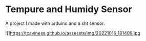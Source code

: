 # Tempure and Humidy Sensor

 A project I made with arduino and a sht sensor. 

 ![]https://tcaviness.github.io/assessts/img/20221016_181409.jpg
